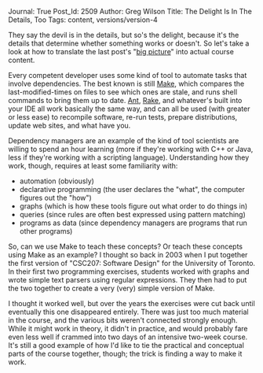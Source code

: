 Journal: True
Post_Id: 2509
Author: Greg Wilson
Title: The Delight Is In The Details, Too
Tags: content, versions/version-4

<p>They say the devil is in the details, but so's the delight, because it's the details that determine whether something works or doesn't. So let's take a look at how to translate the last post's "<a href="|filename|2009-08-21-the-big-picture.md">big picture</a>" into actual course content.</p>
<p>Every competent developer uses some kind of tool to automate tasks that involve dependencies. The best known is still <a href="http://www.gnu.org/software/make/">Make</a>, which compares the last-modified-times on files to see which ones are stale, and runs shell commands to bring them up to date. <a href="http://ant.apache.org/">Ant</a>, <a href="http://rake.rubyforge.org/">Rake</a>, and whatever's built into your IDE all work basically the same way, and can all be used (with greater or less ease) to recompile software, re-run tests, prepare distributions, update web sites, and what have you.</p>
<p>Dependency managers are an example of the kind of tool scientists are willing to spend an hour learning (more if they're working with C++ or Java, less if they're working with a scripting language). Understanding how they work, though, requires at least some familiarity with:</p>
<ul>
<li>automation (obviously)</li>
<li>declarative programming (the user declares the "what", the computer figures out the "how")</li>
<li>graphs (which is how these tools figure out what order to do things in)</li>
<li>queries (since rules are often best expressed using pattern matching)</li>
<li>programs as data (since dependency managers are programs that run other programs)</li>
</ul>
<p>So, can we use Make to teach these concepts? Or teach these concepts using Make as an example? I thought so back in 2003 when I put together the first version of "CSC207: Software Design" for the University of Toronto. In their first two programming exercises, students worked with graphs and wrote simple text parsers using regular expressions. They then had to put the two together to create a very (very) simple version of Make.</p>
<p>I thought it worked well, but over the years the exercises were cut back until eventually this one disappeared entirely. There was just too much material in the course, and the various bits weren't connected strongly enough. While it might work in theory, it didn't in practice, and would probably fare even less well if crammed into two days of an intensive two-week course. It's still a good example of how I'd like to tie the practical and conceptual parts of the course together, though; the trick is finding a way to make it work.</p>
